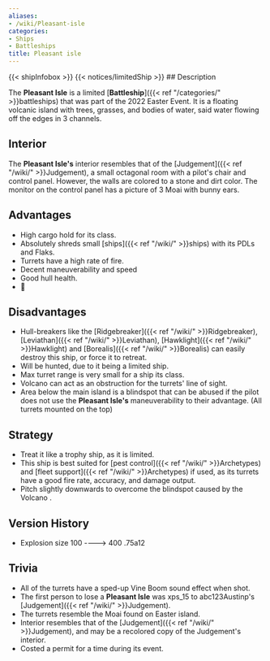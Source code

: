 ```yaml
---
aliases:
- /wiki/Pleasant-isle
categories:
- Ships
- Battleships
title: Pleasant isle
---
```


{{< shipInfobox >}} {{< notices/limitedShip >}} ## Description

The **Pleasant Isle** is a limited [**Battleship**]({{< ref "/categories/" >}}battleships) that was part of the 2022 Easter Event. It is a floating volcanic island with trees, grasses, and bodies of water, said water flowing off the edges in 3 channels.

## Interior

The **Pleasant Isle's** interior resembles that of the [Judgement]({{< ref "/wiki/" >}}Judgement), a small octagonal room with a pilot's chair and control panel. However, the walls are colored to a stone and dirt color. The monitor on the control panel has a picture of 3 Moai with bunny ears.

## Advantages

- High cargo hold for its class.
- Absolutely shreds small [ships]({{< ref "/wiki/" >}}ships) with its PDLs and Flaks.
- Turrets have a high rate of fire.
- Decent maneuverability and speed
- Good hull health.
- 🗿

## Disadvantages

- Hull-breakers like the [Ridgebreaker]({{< ref "/wiki/" >}}Ridgebreaker), [Leviathan]({{< ref "/wiki/" >}}Leviathan), [Hawklight]({{< ref "/wiki/" >}}Hawklight) and [Borealis]({{< ref "/wiki/" >}}Borealis) can easily destroy this ship, or force it to retreat.
- Will be hunted, due to it being a limited ship.
- Max turret range is very small for a ship its class.
- Volcano can act as an obstruction for the turrets' line of sight.
- Area below the main island is a blindspot that can be abused if the pilot does not use the **Pleasant Isle's** maneuverability to their advantage. (All turrets mounted on the top)

## Strategy

- Treat it like a trophy ship, as it is limited.
- This ship is best suited for [pest control]({{< ref "/wiki/" >}}Archetypes) and [fleet support]({{< ref "/wiki/" >}}Archetypes) if used, as its turrets have a good fire rate, accuracy, and damage output.
- Pitch slightly downwards to overcome the blindspot caused by the Volcano .

## Version History 

- Explosion size 100 ----> 400 .75a12

## Trivia

- All of the turrets have a sped-up Vine Boom sound effect when shot.
- The first person to lose a **Pleasant Isle** was xps_15 to abc123Austinp's [Judgement]({{< ref "/wiki/" >}}Judgement).
- The turrets resemble the Moai found on Easter island.
- Interior resembles that of the [Judgement]({{< ref "/wiki/" >}}Judgement), and may be a recolored copy of the Judgement's interior.
- Costed a permit for a time during its event.